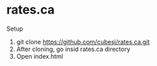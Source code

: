 # rates.ca
Setup
1. git clone https://github.com/cubesj/rates.ca.git
2. After cloning, go insid rates.ca directory
3. Open index.html
